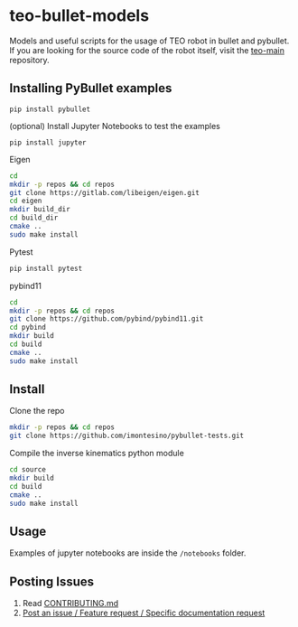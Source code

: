 # teo-bullet-models

Models and useful scripts for the usage of TEO robot in bullet and pybullet. If you are looking for the source code of the robot itself, visit the [teo-main](https://github.com/roboticslab-uc3m/teo-main) repository.

## Installing PyBullet examples

```
pip install pybullet
```

(optional) Install Jupyter Notebooks to test the examples
```
pip install jupyter
```

Eigen
```bash
cd
mkdir -p repos && cd repos
git clone https://gitlab.com/libeigen/eigen.git
cd eigen
mkdir build_dir
cd build_dir
cmake ..
sudo make install
```

Pytest
```bash
pip install pytest
```

pybind11
```bash
cd
mkdir -p repos && cd repos
git clone https://github.com/pybind/pybind11.git
cd pybind
mkdir build
cd build
cmake ..
sudo make install
```

## Install

Clone the repo

```bash
mkdir -p repos && cd repos
git clone https://github.com/imontesino/pybullet-tests.git
```

Compile the inverse kinematics python module

```bash
cd source
mkdir build
cd build
cmake ..
sudo make install
```

## Usage

Examples of jupyter notebooks are inside the `/notebooks` folder.

## Posting Issues

1. Read [CONTRIBUTING.md](CONTRIBUTING.md)
2. [Post an issue / Feature request / Specific documentation request](https://github.com/roboticslab-uc3m/teo-bullet-models/issues)
